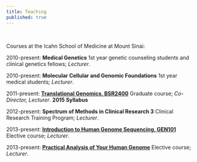 ```yaml
---
title: Teaching
published: true
---
```


<br>

Courses at the Icahn School of Medicine at Mount Sinai:

2010-present: **Medical Genetics** 
1st year genetic counseling students and clinical genetics fellows; _Lecturer_.

2010-present: **Molecular Cellular and Genomic Foundations** 
1st year medical students; _Lecturer_.

2011-present: **[Translational Genomics, BSR2400](http://fusion.mssm.edu/gradschool/descript.cfm?cname=236)**
Graduate course; _Co-Director, Lecturer_. **2015 Syllabus**

2012-present: **Spectrum of Methods in Clinical Research 3**
Clinical Research Training Program; _Lecturer_.

2013-present: **[Introduction to Human Genome Sequencing, GEN101](https://sap.mssm.edu/elective/courses/descript2.cfm?cnum=278)**
Elective course; _Lecturer_.

2013-present: **[Practical Analysis of Your Human Genome](https://sap.mssm.edu/elective/courses/descript2.cfm?cnum=279)**
Elective course; _Lecturer_.